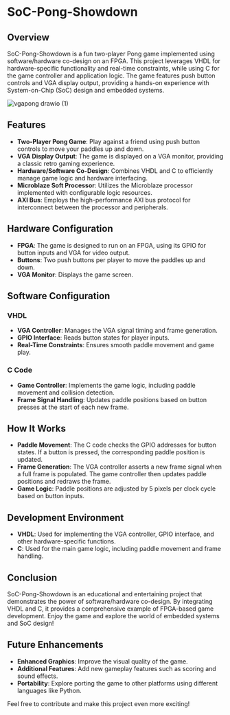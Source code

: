 # SoC-Pong-Showdown

## Overview
SoC-Pong-Showdown is a fun two-player Pong game implemented using software/hardware co-design on an FPGA. This project leverages VHDL for hardware-specific functionality and real-time constraints, while using C for the game controller and application logic. The game features push button controls and VGA display output, providing a hands-on experience with System-on-Chip (SoC) design and embedded systems.

![vgapong drawio (1)](https://github.com/cameronnthomas/Pong-on-SoC/assets/173108159/ac57424a-8266-43ca-92f7-7b9ae6b13c01)

## Features
- **Two-Player Pong Game**: Play against a friend using push button controls to move your paddles up and down.
- **VGA Display Output**: The game is displayed on a VGA monitor, providing a classic retro gaming experience.
- **Hardware/Software Co-Design**: Combines VHDL and C to efficiently manage game logic and hardware interfacing.
- **Microblaze Soft Processor**: Utilizes the Microblaze processor implemented with configurable logic resources.
- **AXI Bus**: Employs the high-performance AXI bus protocol for interconnect between the processor and peripherals.

## Hardware Configuration
- **FPGA**: The game is designed to run on an FPGA, using its GPIO for button inputs and VGA for video output.
- **Buttons**: Two push buttons per player to move the paddles up and down.
- **VGA Monitor**: Displays the game screen.

## Software Configuration
### VHDL
- **VGA Controller**: Manages the VGA signal timing and frame generation.
- **GPIO Interface**: Reads button states for player inputs.
- **Real-Time Constraints**: Ensures smooth paddle movement and game play.

### C Code
- **Game Controller**: Implements the game logic, including paddle movement and collision detection.
- **Frame Signal Handling**: Updates paddle positions based on button presses at the start of each new frame.

## How It Works
- **Paddle Movement**: The C code checks the GPIO addresses for button states. If a button is pressed, the corresponding paddle position is updated.
- **Frame Generation**: The VGA controller asserts a new frame signal when a full frame is populated. The game controller then updates paddle positions and redraws the frame.
- **Game Logic**: Paddle positions are adjusted by 5 pixels per clock cycle based on button inputs.

## Development Environment
- **VHDL**: Used for implementing the VGA controller, GPIO interface, and other hardware-specific functions.
- **C**: Used for the main game logic, including paddle movement and frame handling.

## Conclusion
SoC-Pong-Showdown is an educational and entertaining project that demonstrates the power of software/hardware co-design. By integrating VHDL and C, it provides a comprehensive example of FPGA-based game development. Enjoy the game and explore the world of embedded systems and SoC design!

## Future Enhancements
- **Enhanced Graphics**: Improve the visual quality of the game.
- **Additional Features**: Add new gameplay features such as scoring and sound effects.
- **Portability**: Explore porting the game to other platforms using different languages like Python.

Feel free to contribute and make this project even more exciting!
